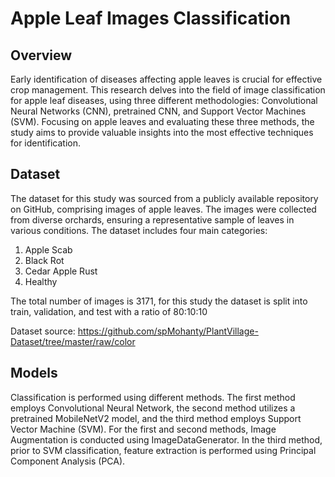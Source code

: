 # Apple Leaf Images Classification 

## Overview
Early identification of diseases affecting apple leaves is crucial for effective crop management. This research delves into the field of image classification for apple leaf diseases, using three different methodologies: Convolutional Neural Networks (CNN), pretrained CNN, and Support Vector Machines (SVM). Focusing on apple leaves and evaluating these three methods, the study aims to provide valuable insights into the most effective techniques for identification.

## Dataset
The dataset for this study was sourced from a publicly available repository on GitHub, comprising images of apple leaves. The images were collected from diverse orchards, ensuring a representative sample of leaves in various conditions. The dataset includes four main categories:
1. Apple Scab
2. Black Rot
3. Cedar Apple Rust
4. Healthy

The total number of images is 3171, for this study the dataset is split into train, validation, and test with a ratio of 80:10:10

Dataset source: https://github.com/spMohanty/PlantVillage-Dataset/tree/master/raw/color

## Models
Classification is performed using different methods. The first method employs Convolutional Neural Network, the second method utilizes a pretrained MobileNetV2 model, and the third method employs Support Vector Machine (SVM). For the first and second methods, Image Augmentation is conducted using ImageDataGenerator. In the third method, prior to SVM classification, feature extraction is performed using Principal Component Analysis (PCA).
